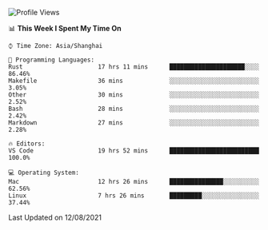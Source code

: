 <!--START_SECTION:waka-->
![Profile Views](http://img.shields.io/badge/Profile%20Views-4-blue)

📊 **This Week I Spent My Time On** 

```text
⌚︎ Time Zone: Asia/Shanghai

💬 Programming Languages: 
Rust                     17 hrs 11 mins      █████████████████████░░░░   86.46% 
Makefile                 36 mins             ░░░░░░░░░░░░░░░░░░░░░░░░░   3.05% 
Other                    30 mins             ░░░░░░░░░░░░░░░░░░░░░░░░░   2.52% 
Bash                     28 mins             ░░░░░░░░░░░░░░░░░░░░░░░░░   2.42% 
Markdown                 27 mins             ░░░░░░░░░░░░░░░░░░░░░░░░░   2.28%

🔥 Editors: 
VS Code                  19 hrs 52 mins      █████████████████████████   100.0%

💻 Operating System: 
Mac                      12 hrs 26 mins      ███████████████░░░░░░░░░░   62.56% 
Linux                    7 hrs 26 mins       █████████░░░░░░░░░░░░░░░░   37.44%

```


 Last Updated on 12/08/2021
<!--END_SECTION:waka-->
